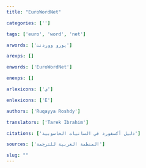 ```yaml
---
title: "EuroWordNet"

categories: ['']

tags: ['euro', 'word', 'net']

arwords: ['يورو ووردنت']

arexps: []

enwords: ['EuroWordNet']

enexps: []

arlexicons: ['ي']

enlexicons: ['E']

authors: ['Ruqayya Roshdy']

translators: ['Tarek Ibrahim']

citations: ['دليل أكسفورد في السانيات الحاسوبية']

sources: ['المنظمة العربية للترجمة']

slug: ""
---
```

